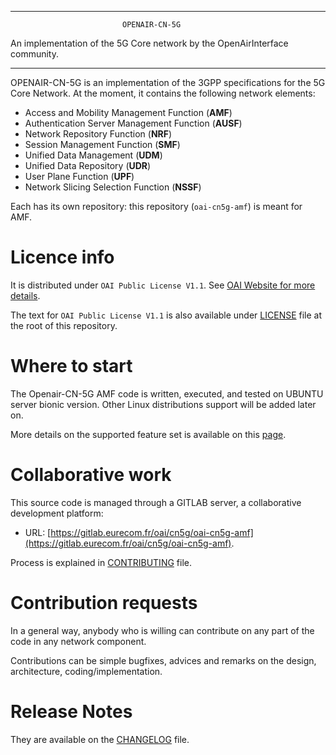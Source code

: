 ------------------------------------------------------------------------------

                             OPENAIR-CN-5G
 An implementation of the 5G Core network by the OpenAirInterface community.

------------------------------------------------------------------------------

OPENAIR-CN-5G is an implementation of the 3GPP specifications for the 5G Core Network.
At the moment, it contains the following network elements:

* Access and Mobility Management Function (**AMF**)
* Authentication Server Management Function (**AUSF**)
* Network Repository Function (**NRF**)
* Session Management Function (**SMF**)
* Unified Data Management (**UDM**)
* Unified Data Repository (**UDR**)
* User Plane Function (**UPF**)
* Network Slicing Selection Function (**NSSF**)

Each has its own repository: this repository (`oai-cn5g-amf`) is meant for AMF.

# Licence info

It is distributed under `OAI Public License V1.1`.
See [OAI Website for more details](https://www.openairinterface.org/?page_id=698).

The text for `OAI Public License V1.1` is also available under [LICENSE](LICENSE)
file at the root of this repository.

# Where to start

The Openair-CN-5G AMF code is written, executed, and tested on UBUNTU server bionic version.
Other Linux distributions support will be added later on.

More details on the supported feature set is available on this [page](docs/FEATURE_SET.md).

# Collaborative work

This source code is managed through a GITLAB server, a collaborative development platform:

*  URL: [https://gitlab.eurecom.fr/oai/cn5g/oai-cn5g-amf](https://gitlab.eurecom.fr/oai/cn5g/oai-cn5g-amf).

Process is explained in [CONTRIBUTING](CONTRIBUTING.md) file.

# Contribution requests

In a general way, anybody who is willing can contribute on any part of the
code in any network component.

Contributions can be simple bugfixes, advices and remarks on the design,
architecture, coding/implementation.

# Release Notes

They are available on the [CHANGELOG](CHANGELOG.md) file.
